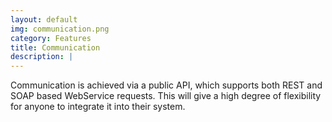 ```yaml
---
layout: default
img: communication.png
category: Features
title: Communication
description: |
---
```

Communication is achieved via a public API, which supports both REST and SOAP based WebService requests. This will give a high degree of flexibility for anyone to integrate it into their system.
